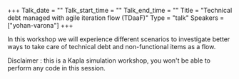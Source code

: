 +++
Talk_date = ""
Talk_start_time = ""
Talk_end_time = ""
Title = "Technical debt managed with agile iteration flow (TDaaF)"
Type = "talk"
Speakers = ["yohan-varona"]
+++

In this workshop we will experience different scenarios to investigate better ways to take care of technical debt and non-functional items as a flow.

Disclaimer : this is a Kapla simulation workshop, you won't be able to perform any code in this session. 
